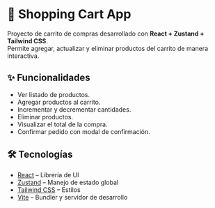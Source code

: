 # 🛒 Shopping Cart App

Proyecto de carrito de compras desarrollado con **React + Zustand + Tailwind CSS**.  
Permite agregar, actualizar y eliminar productos del carrito de manera interactiva.

## ✨ Funcionalidades

- Ver listado de productos.
- Agregar productos al carrito.
- Incrementar y decrementar cantidades.
- Eliminar productos.
- Visualizar el total de la compra.
- Confirmar pedido con modal de confirmación.

## 🛠️ Tecnologías

- [React](https://react.dev/) – Librería de UI
- [Zustand](https://zustand-demo.pmnd.rs/) – Manejo de estado global
- [Tailwind CSS](https://tailwindcss.com/) – Estilos
- [Vite](https://vitejs.dev/) – Bundler y servidor de desarrollo
